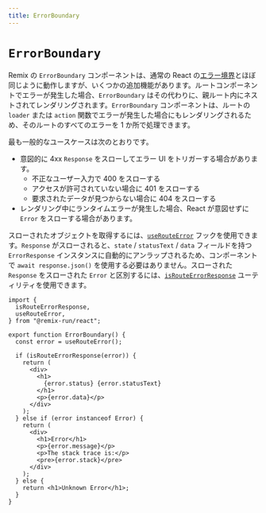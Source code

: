 ```yaml
---
title: ErrorBoundary
---
```


# `ErrorBoundary`

Remix の `ErrorBoundary` コンポーネントは、通常の React の[エラー境界][error-boundaries]とほぼ同じように動作しますが、いくつかの追加機能があります。ルートコンポーネントでエラーが発生した場合、`ErrorBoundary` はその代わりに、親ルート内にネストされてレンダリングされます。`ErrorBoundary` コンポーネントは、ルートの `loader` または `action` 関数でエラーが発生した場合にもレンダリングされるため、そのルートのすべてのエラーを 1 か所で処理できます。

最も一般的なユースケースは次のとおりです。

- 意図的に 4xx `Response` をスローしてエラー UI をトリガーする場合があります。
  - 不正なユーザー入力で 400 をスローする
  - アクセスが許可されていない場合に 401 をスローする
  - 要求されたデータが見つからない場合に 404 をスローする
- レンダリング中にランタイムエラーが発生した場合、React が意図せずに `Error` をスローする場合があります。

スローされたオブジェクトを取得するには、[`useRouteError`][use-route-error] フックを使用できます。`Response` がスローされると、`state` / `statusText` / `data` フィールドを持つ `ErrorResponse` インスタンスに自動的にアンラップされるため、コンポーネントで `await response.json()` を使用する必要はありません。スローされた `Response` をスローされた `Error` と区別するには、[`isRouteErrorResponse`][is-route-error-response] ユーティリティを使用できます。

```tsx
import {
  isRouteErrorResponse,
  useRouteError,
} from "@remix-run/react";

export function ErrorBoundary() {
  const error = useRouteError();

  if (isRouteErrorResponse(error)) {
    return (
      <div>
        <h1>
          {error.status} {error.statusText}
        </h1>
        <p>{error.data}</p>
      </div>
    );
  } else if (error instanceof Error) {
    return (
      <div>
        <h1>Error</h1>
        <p>{error.message}</p>
        <p>The stack trace is:</p>
        <pre>{error.stack}</pre>
      </div>
    );
  } else {
    return <h1>Unknown Error</h1>;
  }
}
```

[error-boundaries]: https://react.dev/reference/react/Component#catching-rendering-errors-with-an-error-boundary
[use-route-error]: ../hooks/use-route-error
[is-route-error-response]: ../utils/is-route-error-response
